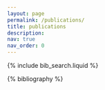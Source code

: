 ```yaml
---
layout: page
permalink: /publications/
title: publications
description:
nav: true
nav_order: 0
---
```


<!-- _pages/publications.md -->

<!-- Bibsearch Feature -->

{% include bib_search.liquid %}

<div class="publications">

{% bibliography %}

</div>
